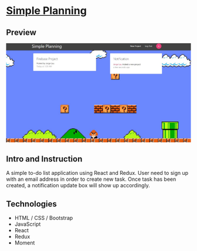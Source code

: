 # [Simple Planning](https://simpleplan-687b3.firebaseapp.com/)

## Preview

![App Preview](https://github.com/laugeorge/React_Redux_Firebase-project/blob/master/public/snapshot.JPG)

## Intro and Instruction
A simple to-do list application using React and Redux. User need to sign up with an email address in order to create new task. Once task has been created, a notification update box will show up accordingly.

## Technologies
* HTML / CSS / Bootstrap
* JavaScript
* React
* Redux
* Moment
